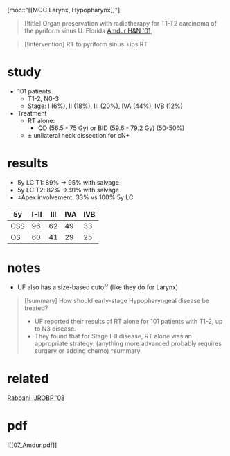 [moc::"[[MOC Larynx, Hypopharynx]]"]
>[!title] 
> Organ preservation with radiotherapy for T1-T2 carcinoma of the pyriform sinus
> U. Florida [Amdur H&N '01](https://www.ncbi.nlm.nih.gov/pubmed/11295808), 

>[!intervention]
> RT to pyriform sinus ±ipsiRT

# study
- 101 patients
	- T1-2, N0-3
	- Stage: I (6%), II (18%), III (20%), IVA (44%), IVB (12%)
- Treatment
	- RT alone: 
		- QD (56.5 - 75 Gy) or BID (59.6 - 79.2 Gy) (50-50%)
	- ± unilateral neck dissection for cN+

# results
- 5y LC T1: 89% -> 95% with salvage 
- 5y LC T2: 82% -> 91% with salvage 
- ±Apex involvement: 33% vs 100% 5y LC

| 5y  | I-II | III | IVA | IVB |
| --- | ---- | --- | --- | --- |
| CSS | 96   | 62  | 49  | 33  |
| OS  | 60   | 41  | 29  | 25    |

# notes
- UF also has a size-based cutoff (like they do for Larynx)

>[!summary]
> How should early-stage Hypopharyngeal disease be treated? 
> - UF reported their results of RT alone for 101 patients with T1-2, up to N3 disease. 
> - They found that for Stage I-II disease, RT alone was an appropriate strategy. (anything more advanced probably requires surgery or adding chemo)
>^summary

# related
[Rabbani IJROBP '08](https://www.ncbi.nlm.nih.gov/pubmed/18395359)


# pdf
![[07_Amdur.pdf]]